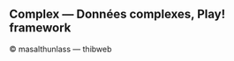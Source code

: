 Complex — Données complexes, Play! framework
---------------------------------------------------------------------

© masalthunlass — thibweb

